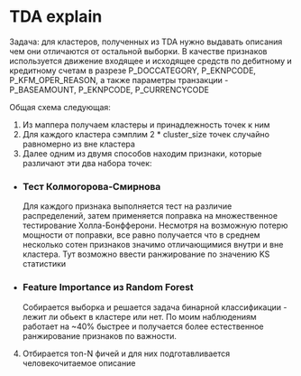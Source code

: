 TDA explain
===========

Задача: для кластеров, полученных из TDA нужно выдавать описания чем они отличаются от остальной выборки. 
В качестве признаков используется движение входящее и исходящее средств по дебитному и кредитному счетам в разрезе P_DOCCATEGORY, P_EKNPCODE, P_KFM_OPER_REASON, а также параметры транзакции - P_BASEAMOUNT, P_EKNPCODE, P_CURRENCYCODE

Общая схема следующая: 

1. Из маппера получаем кластеры и принадлежность точек к ним
2. Для каждого кластера сэмплим 2 * cluster_size точек случайно равномерно из вне кластера
3. Далее одним из двумя способов находим признаки, которые различают эти два набора точек:
  * ### Тест Колмогорова-Смирнова
    Для каждого признака выполняется тест на различие распределений, затем применяется поправка на множественное тестирование Холла-Бонфферони. Несмотря на возможную потерю мощности от поправки, все равно получается что в среднем несколько сотен признаков значимо отличающимися внутри и вне кластера. Тут возможно ввести ранжирование по значению KS статистики
  * ### Feature Importance из Random Forest
    Собирается выборка и решается задача бинарной классификации - лежит ли обьект в кластере или нет. По моим наблюдениям работает на ~40% быстрее и получается более естественное ранжирование признаков по важности. 
4. Отбирается топ-N фичей и для них подготавливается человекочитаемое описание

